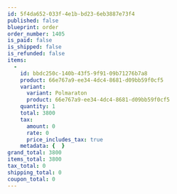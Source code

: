 ```yaml
---
id: 5f4da652-033f-4e1b-bd23-6eb3887e73f4
published: false
blueprint: order
order_number: 1405
is_paid: false
is_shipped: false
is_refunded: false
items:
  -
    id: bbdc250c-140b-43f5-9f91-09b71276b7a8
    product: 66e767a9-ee34-4dc4-8681-d09bb59f0cf5
    variant:
      variant: Polmaraton
      product: 66e767a9-ee34-4dc4-8681-d09bb59f0cf5
    quantity: 1
    total: 3800
    tax:
      amount: 0
      rate: 0
      price_includes_tax: true
    metadata: {  }
grand_total: 3800
items_total: 3800
tax_total: 0
shipping_total: 0
coupon_total: 0
---
```

